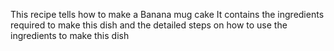 This recipe tells how to make a Banana mug cake
It contains the ingredients required to make this dish and the detailed steps on how to use the ingredients to make this dish